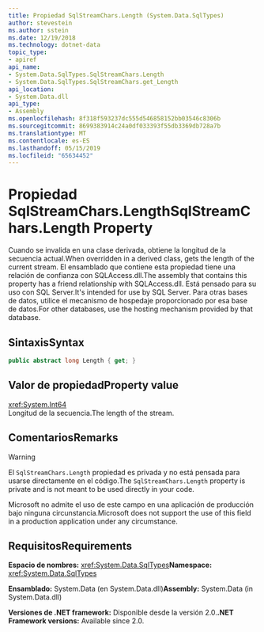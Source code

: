 ```yaml
---
title: Propiedad SqlStreamChars.Length (System.Data.SqlTypes)
author: stevestein
ms.author: sstein
ms.date: 12/19/2018
ms.technology: dotnet-data
topic_type:
- apiref
api_name:
- System.Data.SqlTypes.SqlStreamChars.Length
- System.Data.SqlTypes.SqlStreamChars.get_Length
api_location:
- System.Data.dll
api_type:
- Assembly
ms.openlocfilehash: 8f318f593237dc555d546858152bb03546c8306b
ms.sourcegitcommit: 8699383914c24a0df033393f55db3369db728a7b
ms.translationtype: MT
ms.contentlocale: es-ES
ms.lasthandoff: 05/15/2019
ms.locfileid: "65634452"
---
```

# <a name="sqlstreamcharslength-property"></a><span data-ttu-id="3c89e-102">Propiedad SqlStreamChars.Length</span><span class="sxs-lookup"><span data-stu-id="3c89e-102">SqlStreamChars.Length Property</span></span>

<span data-ttu-id="3c89e-103">Cuando se invalida en una clase derivada, obtiene la longitud de la secuencia actual.</span><span class="sxs-lookup"><span data-stu-id="3c89e-103">When overridden in a derived class, gets the length of the current stream.</span></span> <span data-ttu-id="3c89e-104">El ensamblado que contiene esta propiedad tiene una relación de confianza con SQLAccess.dll.</span><span class="sxs-lookup"><span data-stu-id="3c89e-104">The assembly that contains this property has a friend relationship with SQLAccess.dll.</span></span> <span data-ttu-id="3c89e-105">Está pensado para su uso con SQL Server.</span><span class="sxs-lookup"><span data-stu-id="3c89e-105">It's intended for use by SQL Server.</span></span> <span data-ttu-id="3c89e-106">Para otras bases de datos, utilice el mecanismo de hospedaje proporcionado por esa base de datos.</span><span class="sxs-lookup"><span data-stu-id="3c89e-106">For other databases, use the hosting mechanism provided by that database.</span></span>

## <a name="syntax"></a><span data-ttu-id="3c89e-107">Sintaxis</span><span class="sxs-lookup"><span data-stu-id="3c89e-107">Syntax</span></span>

```csharp
public abstract long Length { get; }
```

## <a name="property-value"></a><span data-ttu-id="3c89e-108">Valor de propiedad</span><span class="sxs-lookup"><span data-stu-id="3c89e-108">Property value</span></span>

<xref:System.Int64>\
<span data-ttu-id="3c89e-109">Longitud de la secuencia.</span><span class="sxs-lookup"><span data-stu-id="3c89e-109">The length of the stream.</span></span>

## <a name="remarks"></a><span data-ttu-id="3c89e-110">Comentarios</span><span class="sxs-lookup"><span data-stu-id="3c89e-110">Remarks</span></span>

> [!WARNING]
> <span data-ttu-id="3c89e-111">El `SqlStreamChars.Length` propiedad es privada y no está pensada para usarse directamente en el código.</span><span class="sxs-lookup"><span data-stu-id="3c89e-111">The `SqlStreamChars.Length` property is private and is not meant to be used directly in your code.</span></span>
>
> <span data-ttu-id="3c89e-112">Microsoft no admite el uso de este campo en una aplicación de producción bajo ninguna circunstancia.</span><span class="sxs-lookup"><span data-stu-id="3c89e-112">Microsoft does not support the use of this field in a production application under any circumstance.</span></span>

## <a name="requirements"></a><span data-ttu-id="3c89e-113">Requisitos</span><span class="sxs-lookup"><span data-stu-id="3c89e-113">Requirements</span></span>

<span data-ttu-id="3c89e-114">**Espacio de nombres:** <xref:System.Data.SqlTypes></span><span class="sxs-lookup"><span data-stu-id="3c89e-114">**Namespace:** <xref:System.Data.SqlTypes></span></span>

<span data-ttu-id="3c89e-115">**Ensamblado:** System.Data (en System.Data.dll)</span><span class="sxs-lookup"><span data-stu-id="3c89e-115">**Assembly:** System.Data (in System.Data.dll)</span></span>

<span data-ttu-id="3c89e-116">**Versiones de .NET framework:** Disponible desde la versión 2.0.</span><span class="sxs-lookup"><span data-stu-id="3c89e-116">**.NET Framework versions:** Available since 2.0.</span></span>
